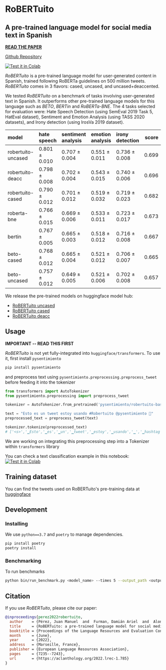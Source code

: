 # RoBERTuito
## A pre-trained language model for social media text in Spanish

[**READ THE PAPER**](https://arxiv.org/abs/2111.09453)

[Github Repository](https://github.com/pysentimiento/robertuito)

[![Test it in Colab](https://colab.research.google.com/assets/colab-badge.svg)](https://colab.research.google.com/drive/1WcubR0kbqT289XupSnN5-STe7HafyKpf#scrollTo=SF-n4IdjnoYk)

*RoBERTuito* is a pre-trained language model for user-generated content in Spanish, trained following RoBERTa guidelines on 500 million tweets. *RoBERTuito* comes in 3 flavors: cased, uncased, and uncased+deaccented.

We tested *RoBERTuito* on a benchmark of tasks involving user-generated text in Spanish. It outperforms other pre-trained language models for this language such as *BETO*, *BERTin* and *RoBERTa-BNE*. The 4 tasks selected for evaluation were: Hate Speech Detection (using SemEval 2019 Task 5, HatEval dataset), Sentiment and Emotion Analysis (using TASS 2020 datasets), and Irony detection (using IrosVa 2019 dataset).

| model              | hate speech     | sentiment analysis   | emotion analysis   | irony detection  |   score |
|:-------------------|:----------------|:---------------------|:-------------------|:-----------------|---------:|
| robertuito-uncased | 0.801 ± 0.010  | 0.707 ± 0.004       | 0.551 ± 0.011     | 0.736 ± 0.008   | 0.699  |
| robertuito-deacc   | 0.798 ± 0.008  | 0.702 ± 0.004       | 0.543 ± 0.015     | 0.740 ± 0.006   | 0.696  |
| robertuito-cased   | 0.790 ± 0.012  | 0.701 ± 0.012       | 0.519 ± 0.032     | 0.719 ± 0.023   | 0.682  |
| roberta-bne        | 0.766 ± 0.015  | 0.669 ± 0.006       | 0.533 ± 0.011     | 0.723 ± 0.017   | 0.673  |
| bertin             | 0.767 ± 0.005  | 0.665 ± 0.003       | 0.518 ± 0.012     | 0.716 ± 0.008   | 0.667  |
| beto-cased         | 0.768 ± 0.012  | 0.665 ± 0.004       | 0.521 ± 0.012     | 0.706 ± 0.007   | 0.665  |
| beto-uncased       | 0.757 ± 0.012  | 0.649 ± 0.005       | 0.521 ± 0.006     | 0.702 ± 0.008   | 0.657  |


We release the pre-trained models on huggingface model hub:

- [RoBERTuito uncased](https://huggingface.co/pysentimiento/robertuito-base-uncased)
- [RoBERTuito cased](https://huggingface.co/pysentimiento/robertuito-base-cased)
- [RoBERTuito deacc](https://huggingface.co/pysentimiento/robertuito-base-deacc)

## Usage

**IMPORTANT -- READ THIS FIRST**

*RoBERTuito* is not yet fully-integrated into `huggingface/transformers`. To use it, first install `pysentimiento`

```bash
pip install pysentimiento
```

and preprocess text using `pysentimiento.preprocessing.preprocess_tweet` before feeding it into the tokenizer

```python
from transformers import AutoTokenizer
from pysentimiento.preprocessing import preprocess_tweet

tokenizer = AutoTokenizer.from_pretrained('pysentimiento/robertuito-base-cased')

text = "Esto es un tweet estoy usando #Robertuito @pysentimiento 🤣"
preprocessed_text = preprocess_tweet(text)

tokenizer.tokenize(preprocessed_text)
# ['<s>','▁Esto','▁es','▁un','▁tweet','▁estoy','▁usando','▁','▁hashtag','▁','▁ro','bert','uito','▁@usuario','▁','▁emoji','▁cara','▁revolviéndose','▁de','▁la','▁risa','▁emoji','</s>']
```

We are working on integrating this preprocessing step into a Tokenizer within `transformers` library

You can check a text classification example in this notebook: [![Test it in Colab](https://colab.research.google.com/assets/colab-badge.svg)](https://colab.research.google.com/drive/1WcubR0kbqT289XupSnN5-STe7HafyKpf#scrollTo=SF-n4IdjnoYk)

## Training dataset

You can find the tweets used on RoBERTuito's pre-training data at [huggingface](https://huggingface.co/datasets/pysentimiento/spanish-tweets)

## Development

### Installing

We use `python==3.7` and `poetry` to manage dependencies.

```bash
pip install poetry
poetry install
```

### Benchmarking

To run benchmarks

```bash
python bin/run_benchmark.py <model_name> --times 5 --output_path <output_path>
```


## Citation

If you use *RoBERTuito*, please cite our paper:

```bibtex
@inproceedings{perez2022robertuito,
  author    = {Pérez, Juan Manuel  and  Furman, Damián Ariel  and  Alonso Alemany, Laura  and  Luque, Franco M.},
  title     = {RoBERTuito: a pre-trained language model for social media text in Spanish},
  booktitle = {Proceedings of the Language Resources and Evaluation Conference},
  month     = {June},
  year      = {2022},
  address   = {Marseille, France},
  publisher = {European Language Resources Association},
  pages     = {7235--7243},
  url       = {https://aclanthology.org/2022.lrec-1.785}
}
```

